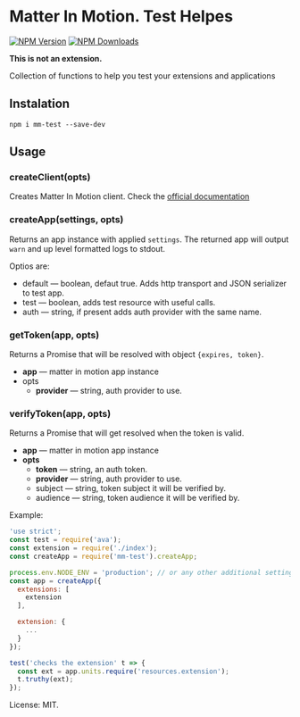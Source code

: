 # Matter In Motion. Test Helpes

[![NPM Version](https://img.shields.io/npm/v/mm-test.svg?style=flat-square)](https://www.npmjs.com/package/mm-test)
[![NPM Downloads](https://img.shields.io/npm/dt/mm-test.svg?style=flat-square)](https://www.npmjs.com/package/mm-test)

**This is not an extension.**

Collection of functions to help you test your extensions and applications

## Instalation

`npm i mm-test --save-dev`

## Usage

### createClient(opts)

Creates Matter In Motion client. Check the [official documentation](https://github.com/matter-in-motion/mm-client-nodejs)

### createApp(settings, opts)

Returns an app instance with applied `settings`. The returned app will output `warn` and up level formatted logs to stdout.

Optios are:

* default — boolean, defaut true. Adds http transport and JSON serializer to test app.
* test — boolean, adds test resource with useful calls.
* auth — string, if present adds auth provider with the same name.

### getToken(app, opts)

Returns a Promise that will be resolved with object `{expires, token}`.

* **app** — matter in motion app instance
* opts
  + **provider** — string, auth provider to use.

### verifyToken(app, opts)

Returns a Promise that will get resolved when the token is valid.

* **app** — matter in motion app instance
* **opts**
  + **token** — string, an auth token.
  + **provider** — string, auth provider to use.
  + subject — string, token subject it will be verified by.
  + audience — string, token audience it will be verified by.


Example:

```js
'use strict';
const test = require('ava');
const extension = require('./index');
const createApp = require('mm-test').createApp;

process.env.NODE_ENV = 'production'; // or any other additional settings environment you want to load
const app = createApp({
  extensions: [
    extension
  ],

  extension: {
    ...
  }
});

test('checks the extension' t => {
  const ext = app.units.require('resources.extension');
  t.truthy(ext);
});
```

License: MIT.

